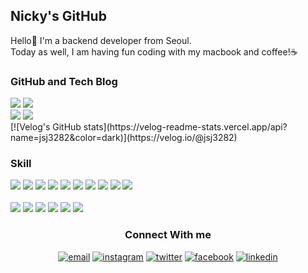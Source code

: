 <div id="introduction">
  <h2>Nicky's GitHub</h2>
  <p id="title">Hello👋 I'm a backend developer from Seoul.<br/>
    Today as well, I am having fun coding with my macbook and coffee!☕️
  </p>
</div>

<div>
  <h3>GitHub and Tech Blog</h3>
  <a href="https://github.com/nicky-day"><img src="https://hits.seeyoufarm.com/api/count/incr/badge.svg?url=https%3A%2F%2Fgithub.com%2Fnicky-day&count_bg=%23000000&title_bg=%23000000&icon=github.svg&icon_color=%23FFFFFF&title=Github&edge_flat=true"/></a>
  <a href="https://velog.io/@jsj3282"><img src="https://img.shields.io/badge/Tech%20Blog-11B48A?style=flat&logo=Vimeo&logoColor=white&link=https://velog.io/@jsj3282"/></a>
  <br/>
  <img src="https://github-readme-stats.vercel.app/api/top-langs/?username=nicky-day&theme=gotham">
  <img src="https://github-readme-stats.vercel.app/api?username=nicky-day&show_icons=true&theme=gotham">
<br/>
   [![Velog's GitHub stats](https://velog-readme-stats.vercel.app/api?name=jsj3282&color=dark)](https://velog.io/@jsj3282)
</div>

  <div>
  <h3>Skill</h3>
  <img src="https://img.shields.io/badge/JAVA-007396?style=flat&logo=java&logoColor=white"/> <img src="https://img.shields.io/badge/linux-FCC624?style=flat&logo=linux&logoColor=white"/> <img src="https://img.shields.io/badge/Spring-6DB33F?style=flat&logo=spring&logoColor=white"/> <img src="https://img.shields.io/badge/MySQL-4479A1?style=flat&logo=MySQL&logoColor=white"/> <img src="https://img.shields.io/badge/PostgreSQL-4169E1?style=flat&logo=PostgreSQL&logoColor=white"/> <img src="https://img.shields.io/badge/Jenkins-D24939?style=flat&logo=Jenkins&logoColor=white"/> <img src="https://img.shields.io/badge/Docker-2469ED?style=flat&logo=Docker&logoColor=white"/> <img src="https://img.shields.io/badge/Kubernetes-326CE5?style=flat&logo=Kubernetes&logoColor=white"/> <img src="https://img.shields.io/badge/aws-232F3E?style=flat&logo=aws&logoColor=white"/> <img src="https://img.shields.io/badge/github-181717?style=flat&logo=github&logoColor=white"/>
    <br/>
    <br/>
  <img src="https://img.shields.io/badge/kotlin-7F52FF?style=flat&logo=kotlin&logoColor=white"/> <img src="https://img.shields.io/badge/python-3776AB?style=flat&logo=python&logoColor=white"/> <img src="https://img.shields.io/badge/html5-E34F26?style=flat&logo=html5&logoColor=white"/> <img src="https://img.shields.io/badge/css3-1572B6?style=flat&logo=css3&logoColor=white"/> <img src="https://img.shields.io/badge/javascript-F7DF1E?style=flat&logo=javascript&logoColor=white"/> <img src="https://img.shields.io/badge/react-F7DF1E?style=flat&logo=61DAFB&logoColor=white"/>
</div>

<div align="center">
  <h3>Connect With me </h3>
  <a href="mailto:jeongseonju15@gmail.com"><img src="https://img.icons8.com/color/96/000000/gmail.png" alt="email"/></a>
  <a href="https://www.instagram.com/de_sj_awa"><img src="https://img.icons8.com/color/96/000000/instagram-new.png" alt="instagram"/></a>
  <a href="https://twitter.com/nicky_daynews"><img src="https://img.icons8.com/color/96/000000/twitter-squared.png" alt="twitter"/></a>
  <a href="https://www.facebook.com/jsj3282"><img src="https://img.icons8.com/color/96/000000/facebook.png" alt="facebook"/></a>
  <a href="https://www.linkedin.com/in/seonju-jeong-8787911b6"><img src="https://img.icons8.com/color/96/000000/linkedin.png" alt="linkedin"/></a>
</div>
